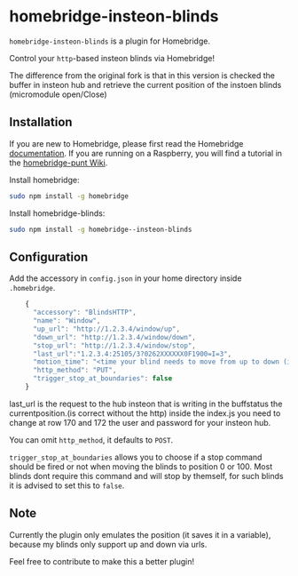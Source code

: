 # homebridge-insteon-blinds

`homebridge-insteon-blinds` is a plugin for Homebridge.

Control your `http`-based insteon blinds via Homebridge!

The difference from the original fork is that in this version is checked the buffer in insteon hub and retrieve the current position of the instoen blinds (micromodule open/Close)

## Installation

If you are new to Homebridge, please first read the Homebridge [documentation](https://www.npmjs.com/package/homebridge).
If you are running on a Raspberry, you will find a tutorial in the [homebridge-punt Wiki](https://github.com/cflurin/homebridge-punt/wiki/Running-Homebridge-on-a-Raspberry-Pi).

Install homebridge:
```sh
sudo npm install -g homebridge
```
Install homebridge-blinds:
```sh
sudo npm install -g homebridge--insteon-blinds
```

## Configuration

Add the accessory in `config.json` in your home directory inside `.homebridge`.

```js
    {
      "accessory": "BlindsHTTP",
      "name": "Window",
      "up_url": "http://1.2.3.4/window/up",
      "down_url": "http://1.2.3.4/window/down",
      "stop_url": "http://1.2.3.4/window/stop",
      "last_url":"1.2.3.4:25105/3?0262XXXXXX0F1900=I=3",
      "motion_time": "<time your blind needs to move from up to down (in milliseconds)>",
      "http_method": "PUT",
      "trigger_stop_at_boundaries": false
    }
```
last_url is the request to the hub insteon that is writing in the buffstatus the currentposition.(is correct without the http)
inside the index.js you need to change at row 170 and 172 the user and password for your insteon hub.


You can omit `http_method`, it defaults to `POST`.

`trigger_stop_at_boundaries` allows you to choose if a stop command should be fired or not when moving the blinds to position 0 or 100.  Most blinds dont require this command and will stop by themself, for such blinds it is advised to set this to `false`.

## Note
Currently the plugin only emulates the position (it saves it in a variable), because my blinds only support
up and down via urls.

Feel free to contribute to make this a better plugin!
